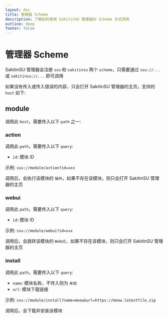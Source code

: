 ```yaml
---
layout: doc
title: 管理器 Scheme
description: 了解如何使用 SakitinSU 管理器的 Scheme 方式调用
outline: deep
footer: false
---
```


# **管理器 Scheme**

SakitinSU 管理器会注册 `ssu` 和 `sakitinsu` 两个 `scheme`，只需要通过 `ssu://...` 或 `sakitinsu://...` 即可调用

如果没有传入或传入错误的内容，只会打开 SakitinSU 管理器的主页，支持的 `host` 如下:

## module

调用此 `host`，需要传入以下 `path` 之一:

### action

调用此 `path`，需要传入以下 `query`:

- `id`: 模块 ID

示例: `ssu://module/action?id=xxx`

调用后，会执行该模块的 `操作`，如果不存在该模块，则只会打开 SakitinSU 管理器的主页

### webui

调用此 `path`，需要传入以下 `query`:

- `id`: 模块 ID

示例: `ssu://module/webui?id=xxx`

调用后，会跳转该模块的 `WebUI`，如果不存在该模块，则只会打开 SakitinSU 管理器的主页

### install

调用此 `path`，需要传入以下 `query`:

- `name`: 模块名称，不传入则为 `未知`
- `url`: 模块下载链接

示例: `ssu://module/install?name=meow&url=https://meow.latestfile.zip`

调用后，会下载并安装该模块
